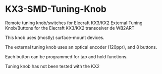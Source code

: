 # KX3-SMD-Tuning-Knob
Remote tuning knob/switches for Elecraft KX3/KX2
External Tuning Knob/Buttons for the Elecraft KX3/KX2 transceiver de WB2ART

This knob uses (mostly) surface-mount devices.

The external tuning knob uses an optical encoder (120ppr), and 8 buttons.

Each button can be programmed for tap and hold functions.

Tuning knob has not been tested with the KX2

